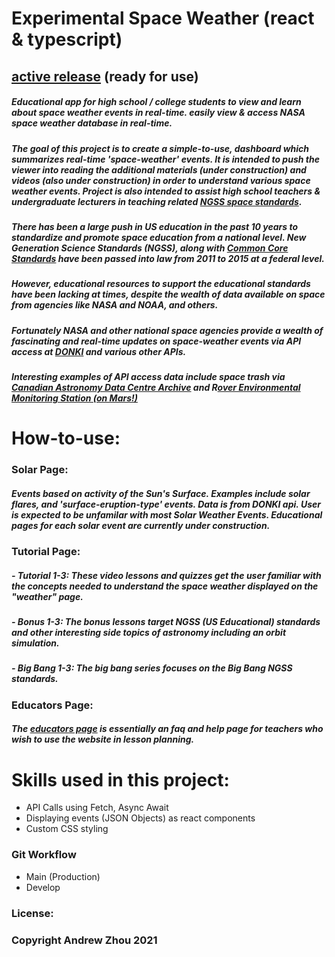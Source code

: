 # Experimental Space Weather (react & typescript)

## [active release](https://www.expspaceweather.com/) (ready for use)

##### Educational app for high school / college students to view and learn about space weather events in real-time. easily view & access NASA space weather database in real-time.

##### The goal of this project is to create a simple-to-use, dashboard which summarizes real-time 'space-weather' events. It is intended to push the viewer into reading the additional materials (under construction) and videos (also under construction) in order to understand various space weather events. Project is also intended to assist high school teachers & undergraduate lecturers in teaching related [NGSS space standards](https://www.nextgenscience.org/topic-arrangement/hsspace-systems).

##### There has been a large push in US education in the past 10 years to standardize and promote space education from a national level. New Generation Science Standards (NGSS), along with [Common Core Standards](https://en.wikipedia.org/wiki/Common_Core_State_Standards_Initiative) have been passed into law from 2011 to 2015 at a federal level.

##### However, educational resources to support the educational standards have been lacking at times, despite the wealth of data available on space from agencies like NASA and NOAA, and others. 

##### Fortunately NASA and other national space agencies provide a wealth of fascinating and real-time updates on space-weather events via API access at [DONKI](https://ccmc.gsfc.nasa.gov/support/DONKI-webservices.php) and various other APIs.

##### Interesting examples of API access data include space trash via [Canadian Astronomy Data Centre Archive](https://www.asc-csa.gc.ca/eng/open-data/api.asp) and R[over Environmental Monitoring Station (on Mars!)](http://cab.inta-csic.es/rems/index.html)

# How-to-use:

### Solar Page:

##### Events based on activity of the Sun's Surface. Examples include solar flares, and 'surface-eruption-type' events. Data is from DONKI api. User is expected to be unfamilar with most Solar Weather Events. Educational pages for each solar event are currently under construction. 

### Tutorial Page:
##### - Tutorial 1-3: These video lessons and quizzes get the user familiar with the concepts needed to understand the space weather displayed on the "weather" page.
##### - Bonus 1-3: The bonus lessons target NGSS (US Educational) standards and other interesting side topics of astronomy including an orbit simulation.
##### - Big Bang 1-3: The big bang series focuses on the Big Bang NGSS standards.

### Educators Page:

##### The [educators page](https://www.expspaceweather.com/educators) is essentially an faq and help page for teachers who wish to use the website in lesson planning.

# Skills used in this project:
 - API Calls using Fetch, Async Await
 - Displaying events (JSON Objects) as react components
 - Custom CSS styling


### Git Workflow
 - Main (Production)
 - Develop

### License:
### Copyright Andrew Zhou 2021
